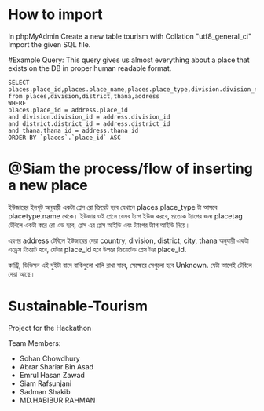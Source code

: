 # How to import
  In phpMyAdmin
  Create a new table tourism with Collation "utf8_general_ci"   
  Import the given SQL file.
  
#Example Query:
This query gives us almost everything about a place that exists on the DB in proper human readable format.

        
    SELECT places.place_id,places.place_name,places.place_type,division.division_name,district.district_name,thana.thana_name
    from places,division,district,thana,address
    WHERE
    places.place_id = address.place_id
    and division.division_id = address.division_id
    and district.district_id = address.district_id
    and thana.thana_id = address.thana_id
    ORDER BY `places`.`place_id` ASC


  
# @Siam the process/flow of inserting a new place
  ইউজারের ইনপুট অনুযায়ী একটা প্লেস রো ক্রিয়েট হবে যেখানে places.place_type টা আসবে placetype.name থেকে। 
 ইউজার ওই প্লেসে যেসব ট্যাগ ইউজ করবে, 
প্রত্যেক ট্যাগের জন্য placetag টেবিলে একটা করে রো এড হবে, প্লেস এর প্লেস আইডি এবং ট্যাগের ট্যাগ আইডি দিয়ে।
        
এরপর address টেবিলে ইউজারের দেয়া country, division, district, city, thana অনুযায়ী একটা এড্রেস ক্রিয়েট হবে, যেটার  place_id হবে উপরে ক্রিয়েটেড প্লেস টার place_id.

কান্ট্রি, ডিভিসন এই দুইটা বাদে বাকিগুলো খালি রাখা যাবে, সেক্ষেরে সেগুলো হবে Unknown.
যেটা আগেই টেবিলে দেয়া আছে।
  
# Sustainable-Tourism
Project for the Hackathon

Team Members:

 - Sohan Chowdhury
 - Abrar Shariar Bin Asad
 - Emrul Hasan Zawad
 - Siam Rafsunjani
 - Sadman Shakib
 - MD.HABIBUR RAHMAN
